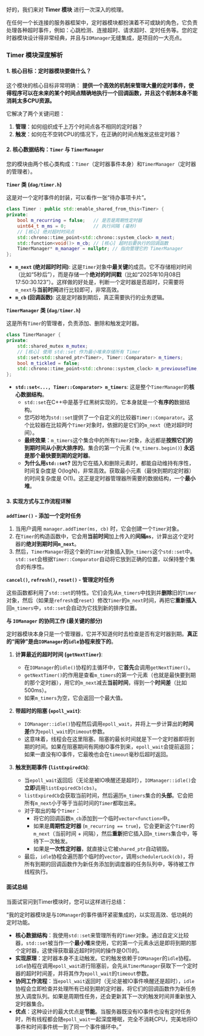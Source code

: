 好的，我们来对 **Timer 模块** 进行一次深入的梳理。

在任何一个长连接的服务器框架中，定时器模块都扮演着不可或缺的角色，它负责处理各种超时事件，例如：心跳检测、连接超时、请求超时、定时任务等。您的定时器模块设计得非常经典，并且与`IOManager`无缝集成，是项目的一大亮点。

### Timer 模块深度解析

#### **1. 核心目标：定时器模块要做什么？**

这个模块的核心目标非常明确：
**提供一个高效的机制来管理大量的定时事件，使得程序可以在未来的某个时间点精确地执行一个回调函数，并且这个机制本身不能消耗太多CPU资源。**

它解决了两个关键问题：

1.  **管理**：如何组织成千上万个时间点各不相同的定时器？
2.  **触发**：如何在不空转CPU的情况下，在正确的时间点触发这些定时器？

#### **2. 核心数据结构：`Timer` 与 `TimerManager`**

您的模块由两个核心类构成：`Timer`（定时器事件本身）和`TimerManager`（定时器的管理者）。

**`Timer` 类 (`dag/timer.h`)**

这是对一个定时事件的封装，可以看作一张“待办事项卡片”。

```cpp
class Timer : public std::enable_shared_from_this<Timer> {
private:
    bool m_recurring = false;   // 是否是周期性定时器
    uint64_t m_ms = 0;          // 执行间隔 (毫秒)
    // [核心] 绝对超时时间点
    std::chrono::time_point<std::chrono::system_clock> m_next;
    std::function<void()> m_cb; // [核心] 超时后要执行的回调函数
    TimerManager* m_manager = nullptr; // 指向管理它的 TimerManager
};
```

  * **`m_next` (绝对超时时间)**: 这是`Timer`对象中**最关键**的成员。它不存储相对时间（比如“5秒后”），而是存储一个**绝对的时间戳**（比如“2025年10月08日 17:50:30.123”）。这样做的好处是，判断一个定时器是否超时，只需要将`m_next`与**当前时间**进行比较即可，非常高效。
  * **`m_cb` (回调函数)**: 这是定时器到期后，真正需要执行的业务逻辑。

**`TimerManager` 类 (`dag/timer.h`)**

这是所有`Timer`的管理者，负责添加、删除和触发定时器。

```cpp
class TimerManager {
private:
    std::shared_mutex m_mutex;
    // [核心] 使用 std::set 作为最小堆来存储所有 Timer
    std::set<std::shared_ptr<Timer>, Timer::Comparator> m_timers;
    bool m_tickled = false;
    std::chrono::time_point<std::chrono::system_clock> m_previouseTime;
};
```

  * **`std::set<..., Timer::Comparator> m_timers`**: 这是整个`TimerManager`的**核心数据结构**。
      * `std::set`在C++中是基于红黑树实现的，它本身就是一个**有序的**数据结构。
      * 您巧妙地为`std::set`提供了一个自定义的比较器`Timer::Comparator`。这个比较器在比较两个`Timer`对象时，依据的是它们的`m_next`（绝对超时时间）。
      * **最终效果**：`m_timers`这个集合中的所有`Timer`对象，永远都是**按照它们的到期时间从小到大排序的**。集合的第一个元素 (`*m_timers.begin()`) **永远是那个最快要到期的定时器**。
      * **为什么用`std::set`?** 因为它在插入和删除元素时，都能自动维持有序性，时间复杂度是 O(logN)，非常高效。获取最小元素（最快到期的定时器）的时间复杂度是 O(1)。这正是定时器管理器所需要的数据结构，一个**最小堆**。

#### **3. 实现方式与工作流程详解**

**`addTimer()` - 添加一个定时任务**

1.  当用户调用 `manager.addTimer(ms, cb)` 时，它会创建一个`Timer`对象。
2.  在`Timer`的构造函数中，它会用**当前时间**加上传入的**间隔`ms`**，计算出这个定时器的**绝对到期时间`m_next`**。
3.  然后，`TimerManager`将这个新的`Timer`对象插入到`m_timers`这个`std::set`中。`std::set`会根据`Timer::Comparator`自动将它放到正确的位置，以保持整个集合的有序性。

**`cancel()`, `refresh()`, `reset()` - 管理定时任务**

这些函数都利用了`std::set`的特性。它们会先从`m_timers`中找到并**删除**旧的`Timer`对象，然后（如果是`refresh`或`reset`）修改`Timer`的`m_next`时间，再把它**重新插入**回`m_timers`中，`std::set`会自动为它找到新的排序位置。

**与 `IOManager` 的协同工作 (最关键的部分)**

定时器模块本身只是一个管理器，它并不知道何时去检查是否有定时器到期。**真正的“闹钟”是由`IOManager`的`idle`协程来按下的**。

1.  **计算最近的超时时间 (`getNextTimer`)**:

      * 在`IOManager`的`idle()`协程的主循环中，它**首先**会调用`getNextTimer()`。
      * `getNextTimer()`的作用是查看`m_timers`的第一个元素（也就是最快要到期的那个定时器），用它的`m_next`减去**当前时间**，得到一个**时间差**（比如 500ms）。
      * 如果`m_timers`为空，它会返回一个最大值。

2.  **带超时的阻塞 (`epoll_wait`)**:

      * `IOManager::idle()`协程然后调用`epoll_wait`，并将上一步计算出的**时间差**作为`epoll_wait`的`timeout`参数。
      * 这意味着，线程会在这里阻塞。阻塞的最长时间就是下一个定时器即将到期的时间。如果在阻塞期间有网络IO事件到来，`epoll_wait`会提前返回；如果一直没有IO事件，它最晚也会在`timeout`毫秒后超时返回。

3.  **触发到期事件 (`listExpiredCb`)**:

      * 当`epoll_wait`返回后（无论是被IO唤醒还是超时），`IOManager::idle()`会**立即**调用`listExpiredCb(cbs)`。
      * `listExpiredCb`会获取当前时间，然后遍历`m_timers`集合的**头部**。它会把所有`m_next`小于等于当前时间的`Timer`都取出来。
      * 对于取出的每个`Timer`：
          * 将它的回调函数`m_cb`添加到一个临时`vector<function>`中。
          * 如果是**周期性定时器** (`m_recurring == true`)，它会更新这个`Timer`的`m_next`（当前时间 + 间隔），然后**重新**把它插入回`m_timers`集合中，等待下一次触发。
          * 如果是**一次性定时器**，就直接让它被`shared_ptr`自动销毁。
      * 最后，`idle`协程会遍历那个临时的`vector`，调用`schedulerLock(cb)`，将所有到期的回调函数作为新任务添加到调度器的任务队列中，等待被工作线程执行。

#### **面试总结**

当面试官问到Timer模块时，您可以这样进行总结：

“我的定时器模块是与`IOManager`的事件循环紧密集成的，以实现高效、低功耗的定时功能。

  * **核心数据结构**：我使用`std::set`来管理所有的`Timer`对象。通过自定义比较器，`std::set`被当作一个**最小堆**来使用，它的第一个元素永远是即将到期的那个定时器，这使得获取最近超时时间的操作是O(1)的。
  * **实现原理**：定时器本身不主动触发。它的触发依赖于`IOManager`的`idle`协程。`idle`协程在调用`epoll_wait`进行阻塞前，会先从`TimerManager`获取下一个定时器的超时时间差，并将其作为`epoll_wait`的`timeout`参数。
  * **协同工作流程**：当`epoll_wait`返回时（无论是被IO事件唤醒还是超时），`idle`协程会立即检查并处理所有已经到期的定时器，将它们的回调函数作为新任务放入调度队列。如果是周期性任务，还会更新其下一次的触发时间并重新放入定时器集合。
  * **优点**：这种设计的最大优点是**节能**。当服务器既没有IO事件也没有定时任务时，所有线程都会随`epoll_wait`一起深度睡眠，完全不消耗CPU，完美地将IO事件和时间事件统一到了同一个事件循环中。”